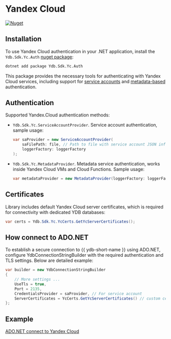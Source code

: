 # Yandex Cloud

[![Nuget](https://img.shields.io/nuget/v/Ydb.Sdk.Yc.Auth)](https://www.nuget.org/packages/Ydb.Sdk.Yc.Auth/)

## Installation

To use Yandex Cloud authentication in your .NET application, install the `Ydb.Sdk.Yc.Auth` [nuget package](https://www.nuget.org/packages/Ydb.Sdk.Yc.Auth/):

```bash
dotnet add package Ydb.Sdk.Yc.Auth
```

This package provides the necessary tools for authenticating with Yandex Cloud services, including support for [service accounts](https://yandex.cloud/en/docs/iam/concepts/users/service-accounts) and [metadata-based](https://yandex.cloud/en/docs/compute/operations/vm-connect/auth-inside-vm) authentication.

## Authentication

Supported Yandex.Cloud authentication methods:

- `Ydb.Sdk.Yc.ServiceAccountProvider`. Service account authentication, sample usage:
    
    ```c#
    var saProvider = new ServiceAccountProvider(
        saFilePath: file, // Path to file with service account JSON info
        loggerFactory: loggerFactory
    );
    ```

- `Ydb.Sdk.Yc.MetadataProvider`. Metadata service authentication, works inside Yandex Cloud VMs and Cloud Functions. Sample usage:
    
    ```c#
    var metadataProvider = new MetadataProvider(loggerFactory: loggerFactory);
    ```

## Certificates

Library includes default Yandex Cloud server certificates, which is required for connectivity with dedicated YDB databases:

```c#
var certs = Ydb.Sdk.Yc.YcCerts.GetYcServerCertificates();
```

## How connect to ADO.NET

To establish a secure connection to {{ ydb-short-name }} using ADO.NET, configure YdbConnectionStringBuilder with the required authentication and TLS settings. Below are detailed example:

```c#
var builder = new YdbConnectionStringBuilder
{
    // More settings ...
    UseTls = true,
    Port = 2135,
    CredentialsProvider = saProvider, // For service account
    ServerCertificates = YcCerts.GetYcServerCertificates() // custom certificates Yandex Cloud
};
```

## Example

[ADO.NET connect to Yandex Cloud](https://github.com/ydb-platform/ydb-dotnet-sdk/tree/main/examples/src/YC)
